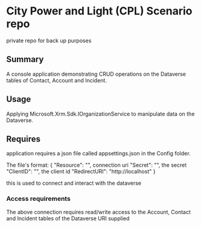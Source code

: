 # City Power and Light (CPL) Scenario repo

private repo for back up purposes

## Summary

A console application demonstrating CRUD operations on the Dataverse tables of Contact, Account and Incident.

## Usage

Applying Microsoft.Xrm.Sdk.IOrganizationService to manipulate data on the Dataverse. 

## Requires

application requires a json file called appsettings.json in the Config folder.

The file's format:
{
  "Resource": "", connection uri
  "Secret": "", the secret
  "ClientID": "", the client id
  "RedirectURI": "http://localhost"
}

this is used to connect and interact with the dataverse

### Access requirements

The above connection requires read/write access to the Account, Contact and Incident tables of the Dataverse URI supplied
